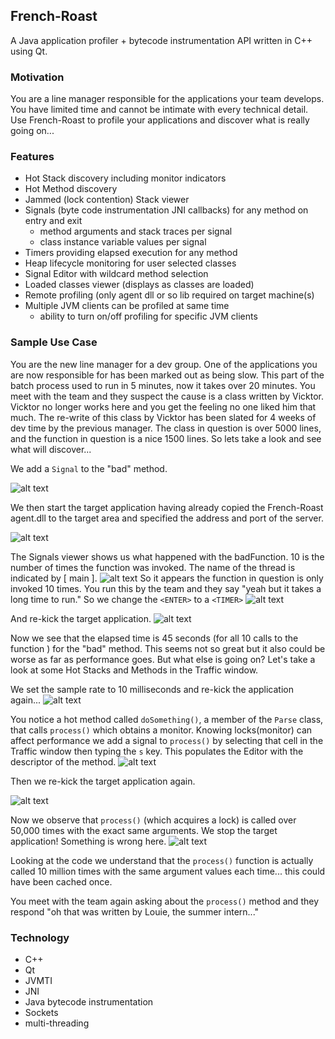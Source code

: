 ## French-Roast
A Java application profiler + bytecode instrumentation API written in C++ using Qt.

### Motivation
You are a line manager responsible for the applications your team develops. You have limited time and cannot be
intimate with every technical detail. Use French-Roast to profile your applications and discover what is really going on...


### Features
- Hot Stack discovery including monitor indicators
- Hot Method discovery
- Jammed (lock contention) Stack viewer
- Signals (byte code instrumentation JNI callbacks) for any method on entry and exit
  - method arguments and stack traces per signal
  - class instance variable values per signal
- Timers providing elapsed execution for any method
- Heap lifecycle monitoring for user selected classes
- Signal Editor with wildcard method selection
- Loaded classes viewer (displays as classes are loaded)
- Remote profiling (only agent dll or so lib required on target machine(s)
- Multiple JVM clients can be profiled at same time
  - ability to turn on/off profiling for specific JVM clients 

### Sample Use Case

You are the new line manager for a dev group. One of the applications you are now responsible for has been marked out as being slow.
This part of the batch process used to run in 5 minutes, now it takes over 20 minutes. You meet with the
team and they suspect the cause is a class written by Vicktor. Vicktor no longer works here and you get the feeling no one liked him
that much. The re-write of this class by Vicktor has been slated for 4 weeks of dev time by the previous manager. The class in question
is over 5000 lines, and the function in question is a nice 1500 lines.  So lets take a look and see what will discover...

We add a ```Signal``` to the "bad" method.

![alt text](https://github.com/rguadagno/French-Roast/blob/master/docs/editor.png "")

We then start the target application having already copied the French-Roast agent.dll to the target area and specified the address and port of the server.

![alt text](https://github.com/rguadagno/French-Roast/blob/master/docs/cmd_line_target.png "")

The Signals viewer shows us what happened with the badFunction. 10 is the number of times the function was invoked. The name of the thread is
indicated by [ main ].
![alt text](https://github.com/rguadagno/French-Roast/blob/master/docs/bad_func.png "")
So it appears the function in question is only invoked 10 times. You run this by the team and they say "yeah but it takes a long
time to run."  So we change the ```<ENTER>``` to a ```<TIMER>```
![alt text](https://github.com/rguadagno/French-Roast/blob/master/docs/editor_2.png "")

And re-kick the target application.
![alt text](https://github.com/rguadagno/French-Roast/blob/master/docs/timers.png "")

Now we see that the elapsed time is 45 seconds (for all 10 calls to the function ) for the "bad" method. This seems not so great but it also could be
worse as far as performance goes. But what else is going on? Let's take a look at some Hot Stacks and Methods in the Traffic window.

We set the sample rate to 10 milliseconds and re-kick the application again...
![alt text](https://github.com/rguadagno/French-Roast/blob/master/docs/traffic.png "")

You notice a hot method called ```doSomething()```, a member of the ```Parse``` class, that calls ```process()``` which obtains a monitor. Knowing locks(monitor) can affect performance we add a signal to ```process()``` by selecting that cell in the Traffic window then typing the ```s``` key. This populates the Editor with the descriptor of the method.
![alt text](https://github.com/rguadagno/French-Roast/blob/master/docs/editor_3.png "")

Then we re-kick the target application again.

![alt text](https://github.com/rguadagno/French-Roast/blob/master/docs/signals.png "")

Now we observe that ```process()``` (which acquires a lock) is called over 50,000 times with the exact same arguments. We stop the target application! Something is wrong here.
![alt text](https://github.com/rguadagno/French-Roast/blob/master/docs/with_details.png "")

Looking at the code we understand that the ```process()``` function is actually called 10 million times with the same argument values each time... this could have been cached once.

You meet with the team again asking about the ```process()``` method and they respond "oh that was written by Louie, the summer intern..."


### Technology

- C++
- Qt
- JVMTI
- JNI
- Java bytecode instrumentation
- Sockets
- multi-threading






  
